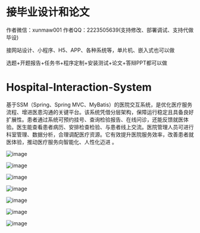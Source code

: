 # 接毕业设计和论文
作者微信：xunmaw001  作者QQ：2223505639(支持修改、部署调试、支持代做毕设)

接网站设计、小程序、H5、APP、各种系统等，单片机、嵌入式也可以做

选题+开题报告+任务书+程序定制+安装测试+论文+答辩PPT都可以做
# Hospital-Interaction-System
基于SSM（Spring、Spring MVC、MyBatis）的医院交互系统，是优化医疗服务流程、增进医患沟通的关键平台。该系统凭借分层架构，保障运行稳定且具备良好扩展性。患者通过系统可预约挂号、查询检验报告、在线问诊，还能反馈就医体验。医生能查看患者病历、安排检查检验、与患者线上交流。医院管理人员可进行科室管理、数据分析，合理调配医疗资源。它有效提升医院服务效率，改善患者就医体验，推动医疗服务向智能化、人性化迈进 。 

![image](https://github.com/user-attachments/assets/0e13f6db-a0e7-4648-9967-6a5b2e6f5874)

![image](https://github.com/user-attachments/assets/473da825-31c5-4f25-8789-b7aa6ee7adcc)

![image](https://github.com/user-attachments/assets/29c78070-8200-4f20-b5c1-e3454ab8d000)

![image](https://github.com/user-attachments/assets/4d383fe1-d2e9-48ba-bb11-7d1e21882af4)

![image](https://github.com/user-attachments/assets/acb7df41-5852-4ba8-84c4-aee47bd4472f)

![image](https://github.com/user-attachments/assets/81c3599c-db98-4367-875d-b6f56d209a88)

![image](https://github.com/user-attachments/assets/ee9ffdb9-7f02-4404-937f-9434b598fbf5)
